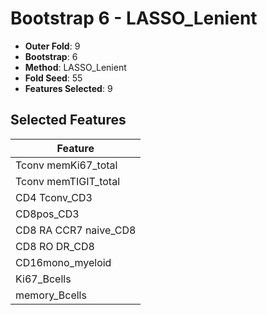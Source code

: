 # Bootstrap 6 - LASSO_Lenient

- **Outer Fold**: 9
- **Bootstrap**: 6
- **Method**: LASSO_Lenient
- **Fold Seed**: 55
- **Features Selected**: 9

## Selected Features

| Feature |
|---------|
| Tconv memKi67_total |
| Tconv memTIGIT_total |
| CD4 Tconv_CD3 |
| CD8pos_CD3 |
| CD8 RA CCR7 naive_CD8 |
| CD8 RO DR_CD8 |
| CD16mono_myeloid |
| Ki67_Bcells |
| memory_Bcells |
